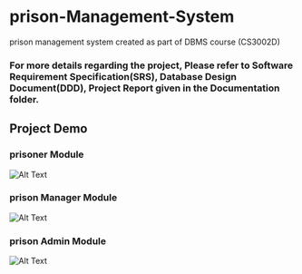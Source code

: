 # prison-Management-System

prison management system created as part of DBMS course (CS3002D)

### For more details regarding the project, Please refer to Software Requirement Specification(SRS), Database Design Document(DDD), Project Report given in the Documentation folder.

## Project Demo

### prisoner Module

![Alt Text](https://github.com/mohammedismailb18/prison-Management-System/blob/main/gif/prisoner.gif)

### prison Manager Module

![Alt Text](https://github.com/mohammedismailb18/prison-Management-System/blob/main/gif/prison-manager.gif)

### prison Admin Module

![Alt Text](https://github.com/mohammedismailb18/prison-Management-System/blob/main/gif/prison-admin.gif)
